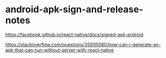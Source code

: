 # android-apk-sign-and-release-notes

https://facebook.github.io/react-native/docs/signed-apk-android

https://stackoverflow.com/questions/35935060/how-can-i-generate-an-apk-that-can-run-without-server-with-react-native
